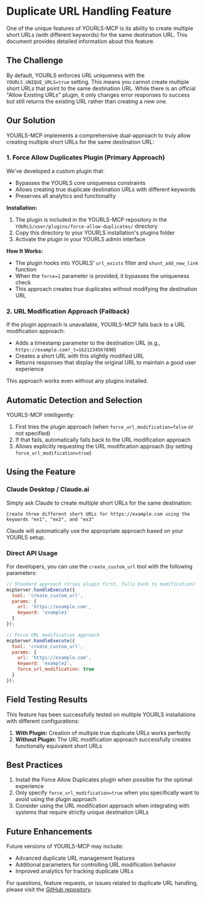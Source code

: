# Duplicate URL Handling Feature

One of the unique features of YOURLS-MCP is its ability to create multiple short URLs (with different keywords) for the same destination URL. This document provides detailed information about this feature.

## The Challenge

By default, YOURLS enforces URL uniqueness with the `YOURLS_UNIQUE_URLS=true` setting. This means you cannot create multiple short URLs that point to the same destination URL. While there is an official "Allow Existing URLs" plugin, it only changes error responses to success but still returns the existing URL rather than creating a new one.

## Our Solution

YOURLS-MCP implements a comprehensive dual-approach to truly allow creating multiple short URLs for the same destination URL:

### 1. Force Allow Duplicates Plugin (Primary Approach)

We've developed a custom plugin that:
- Bypasses the YOURLS core uniqueness constraints
- Allows creating true duplicate destination URLs with different keywords
- Preserves all analytics and functionality

**Installation:**
1. The plugin is included in the YOURLS-MCP repository in the `YOURLS/user/plugins/force-allow-duplicates/` directory
2. Copy this directory to your YOURLS installation's plugins folder
3. Activate the plugin in your YOURLS admin interface

**How It Works:**
- The plugin hooks into YOURLS' `url_exists` filter and `shunt_add_new_link` function
- When the `force=1` parameter is provided, it bypasses the uniqueness check
- This approach creates true duplicates without modifying the destination URL

### 2. URL Modification Approach (Fallback)

If the plugin approach is unavailable, YOURLS-MCP falls back to a URL modification approach:
- Adds a timestamp parameter to the destination URL (e.g., `https://example.com?_t=1621234567890`)
- Creates a short URL with this slightly modified URL
- Returns responses that display the original URL to maintain a good user experience

This approach works even without any plugins installed.

## Automatic Detection and Selection

YOURLS-MCP intelligently:
1. First tries the plugin approach (when `force_url_modification=false` or not specified)
2. If that fails, automatically falls back to the URL modification approach
3. Allows explicitly requesting the URL modification approach (by setting `force_url_modification=true`)

## Using the Feature

### Claude Desktop / Claude.ai

Simply ask Claude to create multiple short URLs for the same destination:

```
Create three different short URLs for https://example.com using the keywords "ex1", "ex2", and "ex3"
```

Claude will automatically use the appropriate approach based on your YOURLS setup.

### Direct API Usage

For developers, you can use the `create_custom_url` tool with the following parameters:

```javascript
// Standard approach (tries plugin first, falls back to modification)
mcpServer.handleExecute({
  tool: 'create_custom_url',
  params: {
    url: 'https://example.com',
    keyword: 'example1'
  }
});

// Force URL modification approach
mcpServer.handleExecute({
  tool: 'create_custom_url',
  params: {
    url: 'https://example.com',
    keyword: 'example2',
    force_url_modification: true
  }
});
```

## Field Testing Results

This feature has been successfully tested on multiple YOURLS installations with different configurations:

1. **With Plugin:** Creation of multiple true duplicate URLs works perfectly
2. **Without Plugin:** The URL modification approach successfully creates functionally equivalent short URLs

## Best Practices

1. Install the Force Allow Duplicates plugin when possible for the optimal experience
2. Only specify `force_url_modification=true` when you specifically want to avoid using the plugin approach
3. Consider using the URL modification approach when integrating with systems that require strictly unique destination URLs

## Future Enhancements

Future versions of YOURLS-MCP may include:
- Advanced duplicate URL management features
- Additional parameters for controlling URL modification behavior
- Improved analytics for tracking duplicate URLs

For questions, feature requests, or issues related to duplicate URL handling, please visit the [GitHub repository](https://github.com/kesslerio/yourls-mcp/issues).